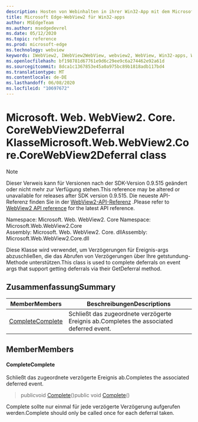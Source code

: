 ```yaml
---
description: Hosten von Webinhalten in ihrer Win32-App mit dem Microsoft Edge WebView2-Steuerelement
title: Microsoft Edge-WebView2 für Win32-apps
author: MSEdgeTeam
ms.author: msedgedevrel
ms.date: 05/12/2020
ms.topic: reference
ms.prod: microsoft-edge
ms.technology: webview
keywords: IWebView2, IWebView2WebView, webview2, WebView, Win32-apps, Win32, Edge, ICoreWebView2, ICoreWebView2Controller, Browser-Steuerelement, Edge-HTML
ms.openlocfilehash: bf198781d67761e9d6c29ee9c6a274462e92a61d
ms.sourcegitcommit: 8dca1c1367853e45a0a975bc89b1818adb117bd4
ms.translationtype: MT
ms.contentlocale: de-DE
ms.lasthandoff: 06/08/2020
ms.locfileid: "10697672"
---
```

# <span data-ttu-id="cdc4a-104">Microsoft. Web. WebView2. Core. CoreWebView2Deferral Klasse</span><span class="sxs-lookup"><span data-stu-id="cdc4a-104">Microsoft.Web.WebView2.Core.CoreWebView2Deferral class</span></span> 

> [!NOTE]
> <span data-ttu-id="cdc4a-105">Dieser Verweis kann für Versionen nach der SDK-Version 0.9.515 geändert oder nicht mehr zur Verfügung stehen.</span><span class="sxs-lookup"><span data-stu-id="cdc4a-105">This reference may be altered or unavailable for releases after SDK version 0.9.515.</span></span> <span data-ttu-id="cdc4a-106">Die neueste API-Referenz finden Sie in der [WebView2-API-Referenz](../../../webview2-api-reference.md) .</span><span class="sxs-lookup"><span data-stu-id="cdc4a-106">Please refer to [WebView2 API reference](../../../webview2-api-reference.md) for the latest API reference.</span></span>

<span data-ttu-id="cdc4a-107">Namespace: Microsoft. Web. WebView2. Core </span><span class="sxs-lookup"><span data-stu-id="cdc4a-107">Namespace: Microsoft.Web.WebView2.Core</span></span>\
<span data-ttu-id="cdc4a-108">Assembly: Microsoft. Web. WebView2. Core. dll</span><span class="sxs-lookup"><span data-stu-id="cdc4a-108">Assembly: Microsoft.Web.WebView2.Core.dll</span></span>

<span data-ttu-id="cdc4a-109">Diese Klasse wird verwendet, um Verzögerungen für Ereignis-args abzuschließen, die das Abrufen von Verzögerungen über Ihre getstundung-Methode unterstützen.</span><span class="sxs-lookup"><span data-stu-id="cdc4a-109">This class is used to complete deferrals on event args that support getting deferrals via their GetDeferral method.</span></span>

## <span data-ttu-id="cdc4a-110">Zusammenfassung</span><span class="sxs-lookup"><span data-stu-id="cdc4a-110">Summary</span></span>

 <span data-ttu-id="cdc4a-111">Member</span><span class="sxs-lookup"><span data-stu-id="cdc4a-111">Members</span></span>                        | <span data-ttu-id="cdc4a-112">Beschreibungen</span><span class="sxs-lookup"><span data-stu-id="cdc4a-112">Descriptions</span></span>
--------------------------------|---------------------------------------------
[<span data-ttu-id="cdc4a-113">Complete</span><span class="sxs-lookup"><span data-stu-id="cdc4a-113">Complete</span></span>](#complete) | <span data-ttu-id="cdc4a-114">Schließt das zugeordnete verzögerte Ereignis ab.</span><span class="sxs-lookup"><span data-stu-id="cdc4a-114">Completes the associated deferred event.</span></span>

## <span data-ttu-id="cdc4a-115">Member</span><span class="sxs-lookup"><span data-stu-id="cdc4a-115">Members</span></span>

#### <span data-ttu-id="cdc4a-116">Complete</span><span class="sxs-lookup"><span data-stu-id="cdc4a-116">Complete</span></span> 

<span data-ttu-id="cdc4a-117">Schließt das zugeordnete verzögerte Ereignis ab.</span><span class="sxs-lookup"><span data-stu-id="cdc4a-117">Completes the associated deferred event.</span></span>

> <span data-ttu-id="cdc4a-118">publicvoid [Complete](#complete)()</span><span class="sxs-lookup"><span data-stu-id="cdc4a-118">public void [Complete](#complete)()</span></span>

<span data-ttu-id="cdc4a-119">Complete sollte nur einmal für jede verzögerte Verzögerung aufgerufen werden.</span><span class="sxs-lookup"><span data-stu-id="cdc4a-119">Complete should only be called once for each deferral taken.</span></span>

